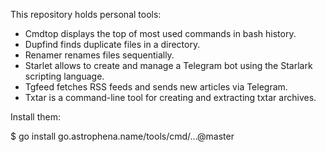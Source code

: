 <!-- Generated by devtools/genreadme.go; DO NOT EDIT. -->

This repository holds personal tools:

- Cmdtop displays the top of most used commands in bash history.
- Dupfind finds duplicate files in a directory.
- Renamer renames files sequentially.
- Starlet allows to create and manage a Telegram bot using the Starlark scripting language.
- Tgfeed fetches RSS feeds and sends new articles via Telegram.
- Txtar is a command-line tool for creating and extracting txtar archives.

Install them:

   $ go install go.astrophena.name/tools/cmd/...@master
